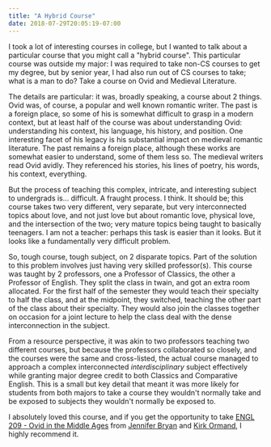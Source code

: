 ```yaml
---
title: "A Hybrid Course"
date: 2018-07-29T20:05:19-07:00
---
```


I took a lot of interesting courses in college, but I wanted to talk about a
particular course that you might call a "hybrid course". This particular course
was outside my major: I was required to take non-CS courses to get my degree,
but by senior year, I had also run out of CS courses to take; what is a man to
do? Take a course on Ovid and Medieval Literature.

The details are particular: it was, broadly speaking, a course about 2 things.
Ovid was, of course, a popular and well known romantic writer. The past is a
foreign place, so some of his is somewhat difficult to grasp in a modern
context, but at least half of the course was about understanding Ovid:
understanding his context, his language, his history, and position. One
interesting facet of his legacy is his substantial impact on medieval romantic
literature. The past remains a foreign place, although these works are somewhat
easier to understand, some of them less so. The medieval writers read Ovid
avidly. They referenced his stories, his lines of poetry, his words, his
context, everything.

But the process of teaching this complex, intricate, and interesting subject to
undergrads is... difficult. A fraught process. I think. It should be; this
course takes two very different, very separate, but very interconnected topics
about love, and not just love but about romantic love, physical love, and the
intersection of the two; very mature topics being taught to basically teenagers.
I am not a teacher: perhaps this task is easier than it looks. But it looks like
a fundamentally very difficult problem.

So, tough course, tough subject, on 2 disparate topics. Part of the solution to
this problem involves just having very skilled professor(s). This course was
taught by 2 professors, one a Professor of Classics, the other a Professor of
English. They split the class in twain, and got an extra room allocated. For the
first half of the semester they would teach their specialty to half the class,
and at the midpoint, they switched, teaching the other part of the class about
their specialty. They would also join the classes together on occasion for a
joint lecture to help the class deal with the dense interconnection in the
subject.

From a resource perspective, it was akin to two professors teaching two
different courses, but because the professors collaborated so closely, and the
courses were the same and cross-listed, the actual course managed to approach a
complex interconnected _interdisciplinary_ subject effectively while granting
major degree credit to both Classics and Comparative English. This is a small
but key detail that meant it was more likely for students from both majors to
take a course they wouldn't normally take and be exposed to subjects they
wouldn't normally be exposed to.

I absolutely loved this course, and if you get the opportunity to take [ENGL
209 - Ovid in the Middle Ages][class] from [Jennifer Bryan][bryan] and [Kirk
Ormand][ormand], I highly recommend it.





[class]: http://catalog.oberlin.edu/preview_course_nopop.php?catoid=36&coid=85840
[bryan]: https://www.oberlin.edu/jennifer-bryan
[ormand]: https://www.oberlin.edu/kirk-ormand
